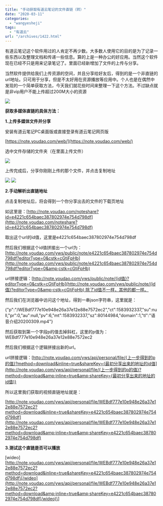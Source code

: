 ```yaml
---
title: "手动获取有道云笔记的文件直链（转）"
date: "2020-03-11"
categories: 
  - "wangyesheji"
tags: 
  - "有道云"
url: "/archives/1422.html"
---
```


有道云笔记这个软件用过的人肯定不再少数。大多数人使用它的目的是为了记录一些东西以及整理文档和传递一些信息。算的上是一种办公的好应用。当然这个软件现在已经不只是用来记录笔记了。里面已经新增加了文件的上传与分享。

当然软件提供给我们上传资源的空间，并且分享给好友后，得到的是一个非直链的url地址。只可用于分享，但是不太好用在资源播放等应用中。个人也是在偶然中发现的一个简单获取方法，今天我们就花些时间来整理一下这个方法。不过缺点就是非vip用户不能上传超过200M大小的资源

[![](http://img-cloud.zhoujie218.top/wp-content/uploads/2020/03/20200311-5.png)](http://img-cloud.zhoujie218.top/wp-content/uploads/2020/03/20200311-5.png)

**获取多媒体直链的具体方法：**

**1.上传多媒体文件并分享**

安装有道云笔记PC桌面版或直接登录有道云笔记网页版

[](https://note.youdao.com/web/)[https://note.youdao.com/web/](https://note.youdao.com/web/)

选中文件存储的文件夹（在里面上传文件）

[![](http://img-cloud.zhoujie218.top/wp-content/uploads/2020/03/20200311-6.png)](http://img-cloud.zhoujie218.top/wp-content/uploads/2020/03/20200311-6.png)

上传完成后，分享你刚刚上传的那个文件，并点击复制地址

[![](http://img-cloud.zhoujie218.top/wp-content/uploads/2020/03/20200311-7.png)](http://img-cloud.zhoujie218.top/wp-content/uploads/2020/03/20200311-7.png) [![](http://img-cloud.zhoujie218.top/wp-content/uploads/2020/03/20200311-8.png)](http://img-cloud.zhoujie218.top/wp-content/uploads/2020/03/20200311-8.png)

**2.手动解析出直链地址**

点击复制地址后，将会得到一个你分享出去的文件的下载页地址

如这里是：[http://note.youdao.com/noteshare?id=e4221c654baec387802974e754d798df](http://note.youdao.com/noteshare?id=e4221c654baec387802974e754d798df)

取出这个url的id值，这里是e4221c654baec387802974e754d798df

然后我们根据这个id值拼接出一个url为：[http://note.youdao.com/yws/public/note/e4221c654baec387802974e754d798df?editorType=0&cstk=cGtjFpHb](http://note.youdao.com/yws/public/note/e4221c654baec387802974e754d798df?editorType=0&amp;cstk=cGtjFpHb)

url拼接逻辑：[http://note.youdao.com/yws/public/note/{id值}?editorType=0&cstk=cGtjFpHb](http://note.youdao.com/yws/public/note/{id值}?editorType=0&amp;cstk=cGtjFpHb) 除了id值不一样，其他的都一样。

然后我们在浏览器中访问这个地址，得到一串json字符串，这里就是：

{"p":"/WEBdf777e10e948e26a37e12e88e7572ec2","ct":1583932337,"su":null,"pr":0,"au":null,"pv":6,"mt":1583932337,"sz":80144984,"domain":1,"tl":"语音介绍20200309.mp4"}

然后获取到第一个字段p的值去掉斜杠，这里的p值为：WEBdf777e10e948e26a37e12e88e7572ec2

然后我们根据这个逻辑拼接出新的url。

url拼接逻辑：[http://note.youdao.com/yws/api/personal/file/{上一步得到的p的值}?method=download&inline=true&shareKey={最初分享出来的地址的id值](http://note.youdao.com/yws/api/personal/file/{上一步得到的p的值}?method=download&amp;inline=true&amp;shareKey={最初分享出来的地址的id值)}

所以这里我们获取的视频直链地址就是：

[http://note.youdao.com/yws/api/personal/file/WEBdf777e10e948e26a37e12e88e7572ec2?method=download&inline=true&shareKey=e4221c654baec387802974e754d798df](http://note.youdao.com/yws/api/personal/file/WEBdf777e10e948e26a37e12e88e7572ec2?method=download&amp;inline=true&amp;shareKey=e4221c654baec387802974e754d798df)

**3.测试这个直链是否可以播放**

\[wideo\][http://note.youdao.com/yws/api/personal/file/WEBdf777e10e948e26a37e12e88e7572ec2?method=download&inline=true&shareKey=e4221c654baec387802974e754d798df\[/wideo](http://note.youdao.com/yws/api/personal/file/WEBdf777e10e948e26a37e12e88e7572ec2?method=download&amp;inline=true&amp;shareKey=e4221c654baec387802974e754d798df[/wideo)\]
